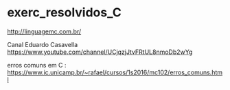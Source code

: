 # exerc_resolvidos_C


http://linguagemc.com.br/

Canal Eduardo Casavella
https://www.youtube.com/channel/UCjqzjJtvFRtUL8nmoDb2wYg

erros comuns em C : https://www.ic.unicamp.br/~rafael/cursos/1s2016/mc102/erros_comuns.html
